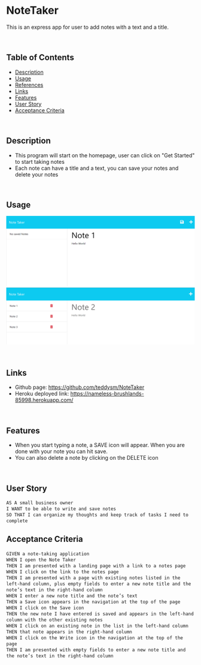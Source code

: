 # NoteTaker
This is an express app for user to add notes with a text and a title.

<br>

## Table of Contents

- [Description](#description)
- [Usage](#usage)
- [References](#references)
- [Links](#links)
- [Features](#features)
- [User Story](#user-story)
- [Acceptance Criteria](#acceptance-criteria)

<br>

## Description

- This program will start on the homepage, user can click on "Get Started" to start taking notes
- Each note can have a title and a text, you can save your notes and delete your notes

<br>

## Usage

![Screenshot](./public/assets/images/screenshot1.png)
![Screenshot](./public/assets/images/screenshot2.png)

<br>

## Links

- Github page: https://github.com/teddysm/NoteTaker
- Heroku deployed link: https://nameless-brushlands-85998.herokuapp.com/


<br>

## Features

- When you start typing a note, a SAVE icon will appear. When you are done with your note you can hit save.
- You can also delete a note by clicking on the DELETE icon

<br>

## User Story

```
AS A small business owner
I WANT to be able to write and save notes
SO THAT I can organize my thoughts and keep track of tasks I need to complete
```


## Acceptance Criteria

```
GIVEN a note-taking application
WHEN I open the Note Taker
THEN I am presented with a landing page with a link to a notes page
WHEN I click on the link to the notes page
THEN I am presented with a page with existing notes listed in the left-hand column, plus empty fields to enter a new note title and the note’s text in the right-hand column
WHEN I enter a new note title and the note’s text
THEN a Save icon appears in the navigation at the top of the page
WHEN I click on the Save icon
THEN the new note I have entered is saved and appears in the left-hand column with the other existing notes
WHEN I click on an existing note in the list in the left-hand column
THEN that note appears in the right-hand column
WHEN I click on the Write icon in the navigation at the top of the page
THEN I am presented with empty fields to enter a new note title and the note’s text in the right-hand column
```